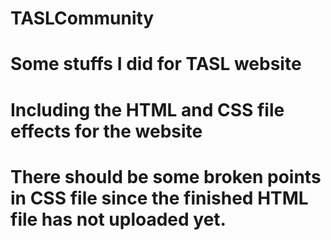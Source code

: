 # TASLCommunity
# Some stuffs I did for TASL website
# Including the HTML and CSS file effects for the website
# There should be some broken points in CSS file since the finished HTML file has not uploaded yet. 

